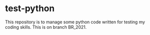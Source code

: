 # test-python
This repository is to manage some python code written for testing my coding skills. This is on branch BR_2021.
